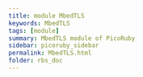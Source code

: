 ```yaml
---
title: module MbedTLS
keywords: MbedTLS
tags: [module]
summary: MbedTLS module of PicoRuby
sidebar: picoruby_sidebar
permalink: MbedTLS.html
folder: rbs_doc
---
```

